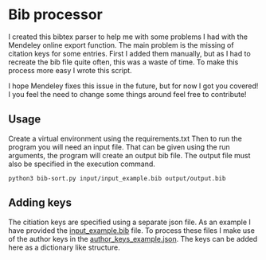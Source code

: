 # Bib processor

I created this bibtex parser to help me with some problems I had with the Mendeley online export function. The main problem is the missing of citation keys for some entries. First I added them manually, but as I had to recreate the bib file quite often, this was a waste of time. To make this process more easy I wrote this script. 

I hope Mendeley fixes this issue in the future, but for now I got you covered! I you feel the need to change some things around feel free to contribute!

## Usage

Create a virtual environment using the requirements.txt Then to run the program you will need an input file. That can be given using the run arguments, the program will create an output bib file. The output file must also be specified in the execution command.

```
python3 bib-sort.py input/input_example.bib output/output.bib
```

## Adding keys

The citiation keys are specified using a separate json file. As an example I have provided the [input_example.bib](input/input_example.bib) file. To process these files I make use of the author keys in the [author_keys_example.json](configuration/author_keys_example.json). The keys can be added here as a dictionary like structure.